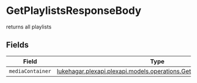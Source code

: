 # GetPlaylistsResponseBody

returns all playlists


## Fields

| Field                                                                                                                           | Type                                                                                                                            | Required                                                                                                                        | Description                                                                                                                     |
| ------------------------------------------------------------------------------------------------------------------------------- | ------------------------------------------------------------------------------------------------------------------------------- | ------------------------------------------------------------------------------------------------------------------------------- | ------------------------------------------------------------------------------------------------------------------------------- |
| `mediaContainer`                                                                                                                | [lukehagar.plexapi.plexapi.models.operations.GetPlaylistsMediaContainer](../../models/operations/GetPlaylistsMediaContainer.md) | :heavy_minus_sign:                                                                                                              | N/A                                                                                                                             |